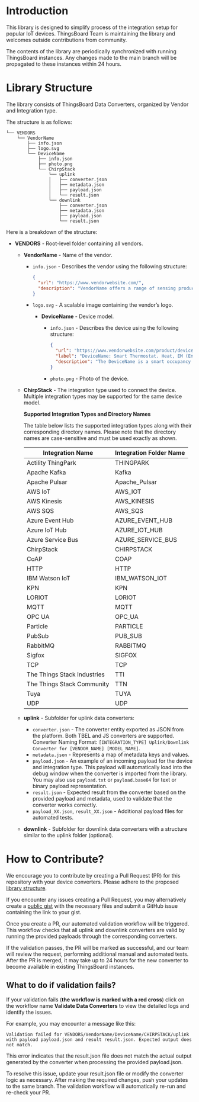 # Introduction

This library is designed to simplify process of the integration setup for popular IoT devices. 
ThingsBoard Team is maintaining the library and welcomes outside contributions from community.

The contents of the library are periodically synchronized with running ThingsBoard instances. 
Any changes made to the main branch will be propagated to these instances within 24 hours.

# Library Structure

The library consists of ThingsBoard Data Converters, organized by Vendor and Integration type.

The structure is as follows:

```
└── VENDORS
    └── VendorName
        ├── info.json
        ├── logo.svg
        └── DeviceName
            ├── info.json
            ├── photo.png
            └── ChirpStack
                └── uplink
                │   ├── converter.json
                │   ├── metadata.json
                │   ├── payload.json
                │   └── result.json
                └── downlink
                    ├── converter.json
                    ├── metadata.json
                    ├── payload.json
                    └── result.json
```


Here is a breakdown of the structure:

- **VENDORS** - Root-level folder containing all vendors.
  
  - **VendorName** - Name of the vendor.

    - `info.json` - Describes the vendor using the following structure:

      ```json
      {
        "url": "https://www.vendorwebsite.com/",
        "description": "VendorName offers a range of sensing products to capture valuable data for diverse applications. It applies emerging technologies such as AI, 5G, and IoT to various scenarios. By responding quickly to customer challenges, VendorName collaborates with partners to deliver data-driven solutions for smart buildings, traffic management, security, cities, and more."
      }
      ```

    - `logo.svg` - A scalable image containing the vendor’s logo.

      - **DeviceName** - Device model.

        - `info.json` - Describes the device using the following structure:

          ```json
          {
            "url": "https://www.vendorwebsite.com/product/device-name/",
            "label": "DeviceName: Smart Thermostat. Heat, EM (Emergency) Heat, Cool, Auto",
            "description": "The DeviceName is a smart occupancy sensor that detects indoor movement and monitors various environmental factors."
          }
          ```

        - `photo.png` - Photo of the device.

  - **ChirpStack** - The integration type used to connect the device. Multiple integration types may be supported for the same device model. <br>
      
    **Supported Integration Types and Directory Names**

      The table below lists the supported integration types along with their corresponding directory names. Please note that the directory names are case-sensitive and must be used exactly as shown.

    | Integration Name            | Integration Folder Name |
    |-----------------------------|-------------------------|
    | Actility ThingPark          | THINGPARK               |
    | Apache Kafka                | Kafka                   |
    | Apache Pulsar               | Apache_Pulsar           |
    | AWS IoT                     | AWS_IOT                 |
    | AWS Kinesis                 | AWS_KINESIS             |
    | AWS SQS                     | AWS_SQS                 |
    | Azure Event Hub             | AZURE_EVENT_HUB         |
    | Azure IoT Hub               | AZURE_IOT_HUB           |
    | Azure Service Bus           | AZURE_SERVICE_BUS       |
    | ChirpStack                  | CHIRPSTACK              |
    | CoAP                        | COAP                    |
    | HTTP                        | HTTP                    |
    | IBM Watson IoT              | IBM_WATSON_IOT          |
    | KPN                         | KPN                     |
    | LORIOT                      | LORIOT                  |
    | MQTT                        | MQTT                    |
    | OPC UA                      | OPC_UA                  |
    | Particle                    | PARTICLE                |
    | PubSub                      | PUB_SUB                 |
    | RabbitMQ                    | RABBITMQ                |
    | Sigfox                      | SIGFOX                  |
    | TCP                         | TCP                     |
    | The Things Stack Industries | TTI                     |
    | The Things Stack Community  | TTN                     |   
    | Tuya                        | TUYA                    |
    | UDP                         | UDP                     |

  - **uplink** - Subfolder for uplink data converters:

    - `converter.json` - The converter entity exported as JSON from the platform. Both TBEL and JS converters are supported. Converter Naming Format: `[INTEGRATION_TYPE] Uplink/Downlink Converter for [VENDOR_NAME] [MODEL_NAME]`.
    - `metadata.json` - Represents a map of metadata keys and values.
    - `payload.json` - An example of an incoming payload for the device and integration type. This payload will automatically load into the debug window when the converter is imported from the library. You may also use `payload.txt` or `payload.base64` for text or binary payload representation.
    - `result.json` - Expected result from the converter based on the provided payload and metadata, used to validate that the converter works correctly.
    - `payload_XX.json`, `result_XX.json` - Additional payload files for automated tests.

  - **downlink** - Subfolder for downlink data converters with a structure similar to the uplink folder (optional).

# How to Contribute?

We encourage you to contribute by creating a Pull Request (PR) for this repository with your device converters. Please adhere to the proposed [library structure](#library-structure).

If you encounter any issues creating a Pull Request, you may alternatively create a [public gist](https://gist.github.com/) with the necessary files and submit a GitHub issue containing the link to your gist.

Once you create a PR, our automated validation workflow will be triggered. This workflow checks that all uplink and downlink converters are valid by running the provided payloads through the corresponding converters.

If the validation passes, the PR will be marked as successful, and our team will review the request, performing additional manual and automated tests. After the PR is merged, it may take up to 24 hours for the new converter to become available in existing ThingsBoard instances.

## What to do if validation fails?

If your validation fails (**the workflow is marked with a red cross**) click on the workflow name **Validate Data Converters** to view the detailed logs and identify the issues.

For example, you may encounter a message like this:

`Validation failed for VENDORS/VendorName/DeviceName/CHIRPSTACK/uplink with payload payload.json and result result.json. Expected output does not match.`

This error indicates that the result.json file does not match the actual output generated by the converter when processing the provided payload.json.

To resolve this issue, update your result.json file or modify the converter logic as necessary. After making the required changes, push your updates to the same branch. The validation workflow will automatically re-run and re-check your PR.
